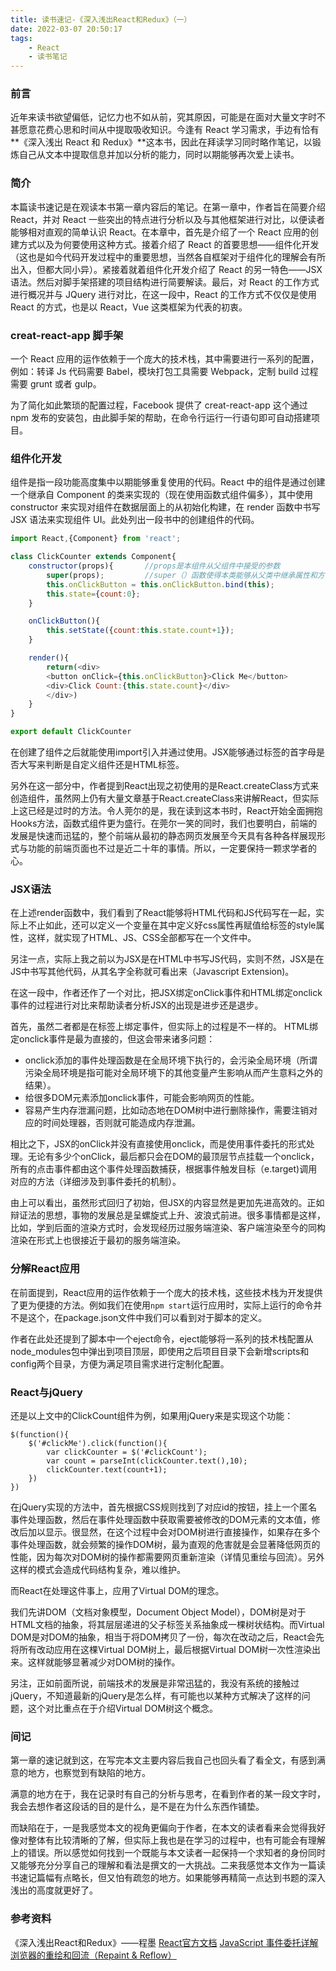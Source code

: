 ```yaml
---
title: 读书速记-《深入浅出React和Redux》（一）
date: 2022-03-07 20:50:17
tags:
    - React
    - 读书笔记
---
```


### 前言

近年来读书欲望偏低，记忆力也不如从前，究其原因，可能是在面对大量文字时不甚愿意花费心思和时间从中提取吸收知识。今逢有 React 学习需求，手边有恰有**《深入浅出 React 和 Redux》**这本书，因此在拜读学习同时略作笔记，以锻炼自己从文本中提取信息并加以分析的能力，同时以期能够再次爱上读书。

### 简介

本篇读书速记是在观读本书第一章内容后的笔记。在第一章中，作者旨在简要介绍 React，并对 React 一些突出的特点进行分析以及与其他框架进行对比，以便读者能够相对直观的简单认识 React。在本章中，首先是介绍了一个 React 应用的创建方式以及为何要使用这种方式。接着介绍了 React 的首要思想——组件化开发（这也是如今代码开发过程中的重要思想，当然各自框架对于组件化的理解会有所出入，但都大同小异）。紧接着就着组件化开发介绍了 React 的另一特色——JSX 语法。然后对脚手架搭建的项目结构进行简要解读。最后，对 React 的工作方式进行概况并与 JQuery 进行对比，在这一段中，React 的工作方式不仅仅是使用 React 的方式，也是以 React，Vue 这类框架为代表的初衷。
<!--more-->

### creat-react-app 脚手架

一个 React 应用的运作依赖于一个庞大的技术栈，其中需要进行一系列的配置，例如：转译 Js 代码需要 Babel，模块打包工具需要 Webpack，定制 build 过程需要 grunt 或者 gulp。

为了简化如此繁琐的配置过程，Facebook 提供了 creat-react-app 这个通过 npm 发布的安装包，由此脚手架的帮助，在命令行运行一行语句即可自动搭建项目。

### 组件化开发

组件是指一段功能高度集中以期能够重复使用的代码。React 中的组件是通过创建一个继承自 Component 的类来实现的（现在使用函数式组件偏多），其中使用 constructor 来实现对组件在数据层面上的从初始化构建，在 render 函数中书写 JSX 语法来实现组件 UI。此处列出一段书中的创建组件的代码。

```Javascript
import React,{Component} from 'react';

class ClickCounter extends Component{
    constructor(props){       //props是本组件从父组件中接受的参数
        super(props);         //super（）函数使得本类能够从父类中继承属性和方法
        this.onClickButton = this.onClickButton.bind(this);
        this.state={count:0};
    }

    onClickButton(){
        this.setState({count:this.state.count+1});
    }

    render(){
        return(<div>
        <button onClick={this.onClickButton}>Click Me</button>
        <div>Click Count:{this.state.count}</div>
        </div>)
    }
}

export default ClickCounter
```
在创建了组件之后就能使用import引入并通过<ClickCounter />使用。JSX能够通过标签的首字母是否大写来判断是自定义组件还是HTML标签。

另外在这一部分中，作者提到React出现之初使用的是React.createClass方式来创造组件，虽然网上仍有大量文章基于React.createClass来讲解React，但实际上这已经是过时的方法。令人莞尔的是，我在读到这本书时，React开始全面拥抱Hooks方法，函数式组件更为盛行。在莞尔一笑的同时，我们也要明白，前端的发展是快速而迅猛的，整个前端从最初的静态网页发展至今天具有各种各样展现形式与功能的前端页面也不过是近二十年的事情。所以，一定要保持一颗求学者的心。

### JSX语法
在上述render函数中，我们看到了React能够将HTML代码和JS代码写在一起，实际上不止如此，还可以定义一个变量在其中定义好css属性再赋值给标签的style属性，这样，就实现了HTML、JS、CSS全部都写在一个文件中。

另注一点，实际上我之前以为JSX是在HTML中书写JS代码，实则不然，JSX是在JS中书写其他代码，从其名字全称就可看出来（Javascript Extension)。

在这一段中，作者还作了一个对比，把JSX绑定onClick事件和HTML绑定onclick事件的过程进行对比来帮助读者分析JSX的出现是进步还是退步。

首先，虽然二者都是在标签上绑定事件，但实际上的过程是不一样的。
HTML绑定onclick事件是最为直接的，但这会带来诸多问题：
* onclick添加的事件处理函数是在全局环境下执行的，会污染全局环境（所谓污染全局环境是指可能对全局环境下的其他变量产生影响从而产生意料之外的结果）。
* 给很多DOM元素添加onclick事件，可能会影响网页的性能。
* 容易产生内存泄漏问题，比如动态地在DOM树中进行删除操作，需要注销对应的时间处理器，否则就可能造成内存泄漏。
  
相比之下，JSX的onClick并没有直接使用onclick，而是使用事件委托的形式处理。无论有多少个onClick，最后都只会在DOM的最顶层节点挂载一个onclick，所有的点击事件都由这个事件处理函数捕获，根据事件触发目标（e.target)调用对应的方法（详细涉及到事件委托的机制）。

由上可以看出，虽然形式回归了初始，但JSX的内容显然是更加先进高效的。正如辩证法的思想，事物的发展总是呈螺旋式上升、波浪式前进。很多事情都是这样，比如，学到后面的渲染方式时，会发现经历过服务端渲染、客户端渲染至今的同构渲染在形式上也很接近于最初的服务端渲染。

### 分解React应用
在前面提到，React应用的运作依赖于一个庞大的技术栈，这些技术栈为开发提供了更为便捷的方法。例如我们在使用`npm start`运行应用时，实际上运行的命令并不是这个，在package.json文件中我们可以看到对于脚本的定义。

作者在此处还提到了脚本中一个eject命令，eject能够将一系列的技术栈配置从node_modules包中弹出到项目顶层，即使用之后项目目录下会新增scripts和config两个目录，方便为满足项目需求进行定制化配置。

### React与jQuery
还是以上文中的ClickCount组件为例，如果用jQuery来是实现这个功能：
```
$(function(){
    $('#clickMe').click(function(){
        var clickCounter = $('#clickCount');
        var count = parseInt(clickCounter.text(),10);
        clickCounter.text(count+1);
    })
})
```
在jQuery实现的方法中，首先根据CSS规则找到了对应id的按钮，挂上一个匿名事件处理函数，然后在事件处理函数中获取需要被修改的DOM元素的文本值，修改后加以显示。很显然，在这个过程中会对DOM树进行直接操作，如果存在多个事件处理函数，就会频繁的操作DOM树，最为直观的危害就是会显著降低网页的性能，因为每次对DOM树的操作都需要网页重新渲染（详情见重绘与回流）。另外这样的模式会造成代码结构复杂，难以维护。

而React在处理这件事上，应用了Virtual DOM的理念。

我们先讲DOM（文档对象模型，Document Object Model），DOM树是对于HTML文档的抽象，将其层层递进的父子标签关系抽象成一棵树状结构。而Virtual DOM是对DOM的抽象，相当于将DOM拷贝了一份，每次在改动之后，React会先将所有改动应用在这棵Virtual DOM树上，最后根据Virtual DOM树一次性渲染出来。这样就能够显著减少对DOM树的操作。

另注，正如前面所说，前端技术的发展是非常迅猛的，我没有系统的接触过jQuery，不知道最新的jQuery是怎么样，有可能也以某种方式解决了这样的问题，这个对比重点在于介绍Virtual DOM树这个概念。

### 间记
第一章的速记就到这，在写完本文主要内容后我自己也回头看了看全文，有感到满意的地方，也察觉到有缺陷的地方。

满意的地方在于，我在记录时有自己的分析与思考，在看到作者的某一段文字时，我会去想作者这段话的目的是什么，是不是在为什么东西作铺垫。

而缺陷在于，一是我感觉本文的视角更偏向于作者，在本文的读者看来会觉得我好像对整体有比较清晰的了解，但实际上我也是在学习的过程中，也有可能会有理解上的错误。所以感觉如何找到一个既能与本文读者一起保持一个求知者的身份同时又能够充分分享自己的理解和看法是撰文的一大挑战。二来我感觉本文作为一篇读书速记篇幅有点略长，但又怕有疏忽的地方。如果能够再精简一点达到书题的深入浅出的高度就更好了。

### 参考资料
《深入浅出React和Redux》——程墨
[React官方文档](https://react.docschina.org/docs/getting-started.html)
[JavaScript 事件委托详解](https://zhuanlan.zhihu.com/p/26536815)
[浏览器的重绘和回流（Repaint & Reflow）](https://zhuanlan.zhihu.com/p/77520334)